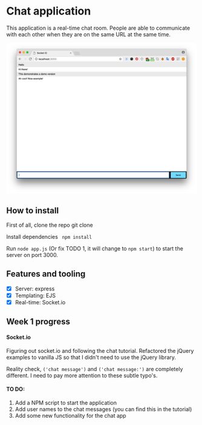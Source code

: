 # Chat application

This application is a real-time chat room. People are able to communicate with each other when they are on the same URL at the same time.

![alt text](./screenshots/coverimage.png "Logo Title Text 1")


## How to install
First of all, clone the repo git clone

Install dependencies
``` npm install```

Run ``` node app.js ```
(Or fix TODO 1, it will change to `npm start`)
to start the server on port 3000.

## Features and tooling
- [x] Server: express
- [x] Templating: EJS
- [x] Real-time: Socket.io

## Week 1 progress
#### Socket.io
Figuring out socket.io and following the chat tutorial. Refactored the jQuery examples to vanilla JS so that I didn't need to use the jQuery library.

Reality check, ```('chat message')``` and ```('chat message:')``` are completely different. I need to pay more attention to these subtle typo's.

#### TO DO:
1. Add a NPM script to start the application
2. Add user names to the chat messages (you can find this in the tutorial)
2. Add some new functionality for the chat app
